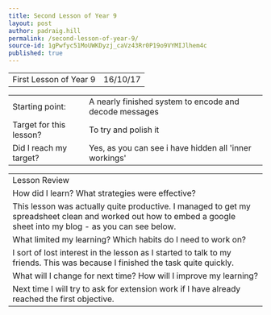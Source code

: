 ```yaml
---
title: Second Lesson of Year 9
layout: post
author: padraig.hill
permalink: /second-lesson-of-year-9/
source-id: 1gPwfyc51MoUWKDyzj_caVz43Rr0P19o9VYMIJlhem4c
published: true
---
```

<table>
  <tr>
    <td>First Lesson of Year 9</td>
    <td>16/10/17</td>
  </tr>
</table>


<table>
  <tr>
    <td>Starting point:</td>
    <td>A nearly finished system to encode and decode messages</td>
  </tr>
  <tr>
    <td>Target for this lesson?</td>
    <td>To try and polish it </td>
  </tr>
  <tr>
    <td>Did I reach my target?</td>
    <td>Yes, as you can see i have hidden all 'inner workings'</td>
  </tr>
</table>


<table>
  <tr>
    <td>Lesson Review</td>
  </tr>
  <tr>
    <td>How did I learn? What strategies were effective?</td>
  </tr>
  <tr>
    <td>This lesson was actually quite productive. I managed to get my spreadsheet clean and worked out how to embed a google sheet into my blog - as you can see below.</td>
  </tr>
  <tr>
    <td>What limited my learning? Which habits do I need to work on?</td>
  </tr>
  <tr>
    <td>I sort of lost interest in the lesson as I started to talk to my friends. This was because I finished the task quite quickly. </td>
  </tr>
  <tr>
    <td>What will I change for next time? How will I improve my learning?</td>
  </tr>
  <tr>
    <td>Next time I will try to ask for extension work if I have already reached the first objective.</td>
  </tr>
</table>


